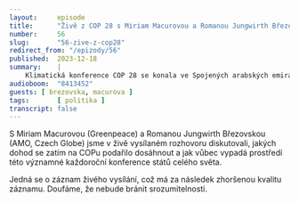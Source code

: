 ```yaml
---
layout:     episode
title:      "Živě z COP 28 s Miriam Macurovou a Romanou Jungwirth Březovskou"
number:     56
slug:       "56-zive-z-cop28"
redirect_from: "/epizody/56"
published:  2023-12-18
summary:    |
    Klimatická konference COP 28 se konala ve Spojených arabských emirátech. Obě naše hostky se na konferenci samy nacházely, díky čemuž jsme měli možnost nahlédnout přímo do místa dění.
audioboom:  "8413452"
guests: [ brezovska, macurova ]
tags:       [ politika ]
transcript: false
---
```

S Miriam Macurovou (Greenpeace) a Romanou Jungwirth Březovskou (AMO, Czech Globe) jsme v živě vysílaném rozhovoru diskutovali, jakých dohod se zatím na COPu podařilo dosáhnout a jak vůbec vypadá prostředí této významné každoroční konference států celého světa.

Jedná se o záznam živého vysílání, což má za následek zhoršenou kvalitu záznamu. Doufáme, že nebude bránit srozumitelnosti.
